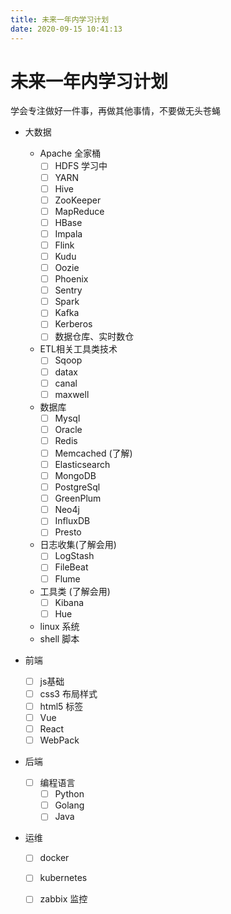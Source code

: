 ```yaml
---
title: 未来一年内学习计划
date: 2020-09-15 10:41:13
---
```



# 未来一年内学习计划
学会专注做好一件事，再做其他事情，不要做无头苍蝇

- 大数据
  - Apache 全家桶
    - [ ] HDFS 学习中
    - [ ] YARN 
    - [ ] Hive
    - [ ] ZooKeeper
    - [ ] MapReduce
    - [ ] HBase
    - [ ] Impala
    - [ ] Flink
    - [ ] Kudu
    - [ ] Oozie
    - [ ] Phoenix
    - [ ] Sentry
    - [ ] Spark
    - [ ] Kafka
    - [ ] Kerberos
    - [ ] 数据仓库、实时数仓

  - ETL相关工具类技术
    - [ ] Sqoop
    - [ ] datax
    - [ ] canal
    - [ ] maxwell
  - 数据库
    - [ ] Mysql
    - [ ] Oracle
    - [ ] Redis
    - [ ] Memcached (了解)
    - [ ] Elasticsearch
    - [ ] MongoDB
    - [ ] PostgreSql
    - [ ] GreenPlum
    - [ ] Neo4j
    - [ ] InfluxDB
    - [ ] Presto
  - 日志收集(了解会用)
    - [ ] LogStash
    - [ ] FileBeat
    - [ ] Flume
  - 工具类 (了解会用)
    - [ ] Kibana
    - [ ] Hue
  - linux 系统
  - shell 脚本
    
- 前端
   - [ ] js基础
   - [ ] css3 布局样式
   - [ ] html5 标签
   - [ ] Vue
   - [ ] React
   - [ ] WebPack

-  后端
   - [ ] 编程语言
     - [ ] Python
     - [ ] Golang
     - [ ] Java  
- 运维
   - [ ] docker
   - [ ] kubernetes
   - [ ] zabbix 监控


<!-- more -->

